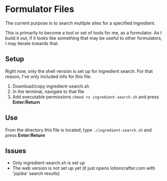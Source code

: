 # Formulator Files
The current purpose is to search multiple sites for a specified ingredient. 

This is primarily to become a tool or set of tools for me, as a formulator. As I build it out, if it looks like something that may be useful to other formulators, I may iterate towards that.

## Setup 
Right now, only the shell version is set up for ingredient search. For that reason, I've only included info for this file. 

1. Download/copy ingredient-search.sh
2. In the terminal, navigate to that file
3. Add executable permissions `chmod +x ingredient-search.sh` and press **Enter**/**Return**

## Use
From the directory this file is located, type `./ingredient-search.sh` and press **Enter**/**Return**

## Issues
* Only ingredient-search.sh is set up
* The web version is not set up yet (it just opens lotioncrafter.com with 'jojoba' search results)
